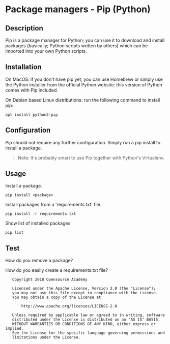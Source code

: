 # Package managers - Pip (Python)

## Description
Pip is a package manager for Python; you can use it to download and install packages (basically; Python scripts written by others) which can be imported into your own Python scripts.

## Installation
On MacOS: if you don't have pip yet, you can use Homebrew or simply use the Python installer from the official Python website: this version of Python comes with Pip included.

On Debian based Linux distributions: run the following command to install pip:
```
apt install python3-pip
```

## Configuration
Pip should not require any further configuration. Simply run a pip install <package> to install a package.

> Note: It's probably smart to use Pip together with Python's Virtualenv.

## Usage
Install a package.
```
pip install <package>
```
Install packages from a 'requirements.txt' file.
```
pip install -r requirements.txt
```
Show list of installed packages
```
pip list
```

## Test

How do you remove a package?

How do you easily create a requirements.txt file?

```
   Copyright 2018 Opensource Academy

   Licensed under the Apache License, Version 2.0 (the "License");
   you may not use this file except in compliance with the License.
   You may obtain a copy of the License at

       http://www.apache.org/licenses/LICENSE-2.0

   Unless required by applicable law or agreed to in writing, software
   distributed under the License is distributed on an "AS IS" BASIS,
   WITHOUT WARRANTIES OR CONDITIONS OF ANY KIND, either express or implied.
   See the License for the specific language governing permissions and
   limitations under the License.
```
